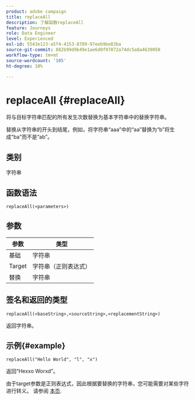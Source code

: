 ```yaml
---
product: adobe campaign
title: replaceAll
description: 了解函数replaceAll
feature: Journeys
role: Data Engineer
level: Experienced
exl-id: 5543e123-a5f4-4153-8709-97eeb9be83ba
source-git-commit: 882b99d9b49e1ae6d0f97872a74dc5a8a4639050
workflow-type: tm+mt
source-wordcount: '105'
ht-degree: 10%

---
```


# replaceAll {#replaceAll}

将与目标字符串匹配的所有发生次数替换为基本字符串中的替换字符串。

替换从字符串的开头到结尾，例如，将字符串“aaa”中的“aa”替换为“b”将生成“ba”而不是“ab”。

## 类别

字符串

## 函数语法

`replaceAll(<parameters>)`

## 参数

| 参数 | 类型 |
|-----------|--------------|
| 基础 | 字符串 |
| Target | 字符串（正则表达式） |
| 替换 | 字符串 |

## 签名和返回的类型

`replaceAll(<baseString>,<sourceString>,<replacementString>)`

返回字符串。

## 示例{#example}

`replaceAll("Hello World", "l", "x")`

返回“Hexxo Worxd”。

由于target参数是正则表达式，因此根据要替换的字符串，您可能需要对某些字符进行转义。 请参阅 [本页](../functions/functionreplace.md#example_2).
